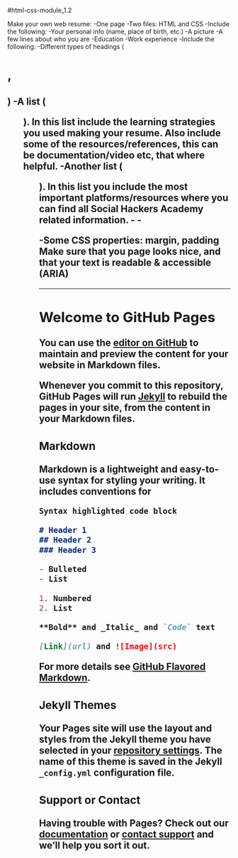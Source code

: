 #html-css-module_1.2

Make your own web resume:
-One page
-Two files: HTML and CSS
-Include the following:
  -Your personal info (name, place of birth, etc.)
  -A picture
  -A few lines about who you are
  -Education
  -Work experience
-Include the following:
  -Different types of headings (<h1>, <h2>)
  -A list (<ul>). In this list include the learning strategies you used making your resume. Also include some of the resources/references,    this can be documentation/video etc, that where helpful.
  -Another list (<ul>). In this list you include the most important platforms/resources where you can find all Social Hackers Academy       related information.
  -<img>
  -<p>
  -Some CSS properties: margin, padding
Make sure that you page looks nice, and that your text is readable & accessible (ARIA)

----------------------------------------------------------------------------------------------------------------------------------------

## Welcome to GitHub Pages

You can use the [editor on GitHub](https://github.com/y1ann1s85/htmlcss_w1/edit/master/README.md) to maintain and preview the content for your website in Markdown files.

Whenever you commit to this repository, GitHub Pages will run [Jekyll](https://jekyllrb.com/) to rebuild the pages in your site, from the content in your Markdown files.

### Markdown

Markdown is a lightweight and easy-to-use syntax for styling your writing. It includes conventions for

```markdown
Syntax highlighted code block

# Header 1
## Header 2
### Header 3

- Bulleted
- List

1. Numbered
2. List

**Bold** and _Italic_ and `Code` text

[Link](url) and ![Image](src)
```

For more details see [GitHub Flavored Markdown](https://guides.github.com/features/mastering-markdown/).

### Jekyll Themes

Your Pages site will use the layout and styles from the Jekyll theme you have selected in your [repository settings](https://github.com/y1ann1s85/htmlcss_w1/settings). The name of this theme is saved in the Jekyll `_config.yml` configuration file.

### Support or Contact

Having trouble with Pages? Check out our [documentation](https://help.github.com/categories/github-pages-basics/) or [contact support](https://github.com/contact) and we’ll help you sort it out.
